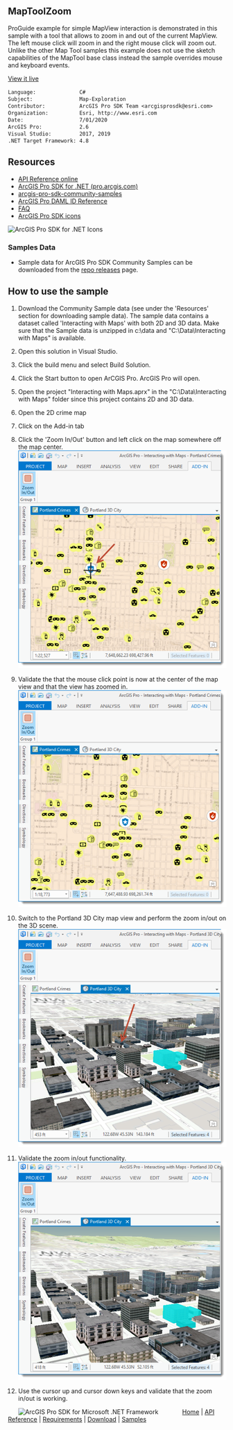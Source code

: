 ## MapToolZoom

<!-- TODO: Write a brief abstract explaining this sample -->
ProGuide example for simple MapView interaction is demonstrated in this sample with a tool that allows to zoom in and out of the current MapView.  The left mouse click will zoom in and the right mouse click will zoom out.  Unlike the other Map Tool samples this example does not use the sketch capabilities of the MapTool base class instead the sample overrides mouse and keyboard events.    
  


<a href="http://pro.arcgis.com/en/pro-app/sdk/" target="_blank">View it live</a>

<!-- TODO: Fill this section below with metadata about this sample-->
```
Language:              C#
Subject:               Map-Exploration
Contributor:           ArcGIS Pro SDK Team <arcgisprosdk@esri.com>
Organization:          Esri, http://www.esri.com
Date:                  7/01/2020
ArcGIS Pro:            2.6
Visual Studio:         2017, 2019
.NET Target Framework: 4.8
```

## Resources

* [API Reference online](https://pro.arcgis.com/en/pro-app/sdk/api-reference)
* <a href="https://pro.arcgis.com/en/pro-app/sdk/" target="_blank">ArcGIS Pro SDK for .NET (pro.arcgis.com)</a>
* [arcgis-pro-sdk-community-samples](https://github.com/Esri/arcgis-pro-sdk-community-samples)
* [ArcGIS Pro DAML ID Reference](https://github.com/Esri/arcgis-pro-sdk/wiki/ArcGIS-Pro-DAML-ID-Reference)
* [FAQ](https://github.com/Esri/arcgis-pro-sdk/wiki/FAQ)
* [ArcGIS Pro SDK icons](https://github.com/Esri/arcgis-pro-sdk/releases/tag/2.4.0.19948)

![ArcGIS Pro SDK for .NET Icons](https://Esri.github.io/arcgis-pro-sdk/images/Home/Image-of-icons.png  "ArcGIS Pro SDK Icons")

### Samples Data

* Sample data for ArcGIS Pro SDK Community Samples can be downloaded from the [repo releases](https://github.com/Esri/arcgis-pro-sdk-community-samples/releases) page.  

## How to use the sample
<!-- TODO: Explain how this sample can be used. To use images in this section, create the image file in your sample project's screenshots folder. Use relative url to link to this image using this syntax: ![My sample Image](FacePage/SampleImage.png) -->
1. Download the Community Sample data (see under the 'Resources' section for downloading sample data).  The sample data contains a dataset called 'Interacting with Maps' with both 2D and 3D data.  Make sure that the Sample data is unzipped in c:\data and "C:\Data\Interacting with Maps" is available.  
1. Open this solution in Visual Studio.    
1. Click the build menu and select Build Solution.  
1. Click the Start button to open ArCGIS Pro.  ArcGIS Pro will open.  
1. Open the project "Interacting with Maps.aprx" in the "C:\Data\Interacting with Maps" folder since this project contains 2D and 3D data.  
1. Open the 2D crime map  
1. Click on the Add-in tab   
1. Click the 'Zoom In/Out' button and left click on the map somewhere off the map center.  
![UI](Screenshots/3MapTool2D.png)  
  
1. Validate the that the mouse click point is now at the center of the map view and that the view has zoomed in.  
![UI](Screenshots/3MapTool2D-2.png)  
  
1. Switch to the Portland 3D City map view and perform the zoom in/out on the 3D scene.  
![UI](Screenshots/3MapTool3D.png)  
  
1. Validate the zoom in/out functionality.  
![UI](Screenshots/3MapTool3D-2.png)  
  
1. Use the cursor up and cursor down keys and validate that the zoom in/out is working.  
  


<!-- End -->

&nbsp;&nbsp;&nbsp;&nbsp;&nbsp;&nbsp;<img src="https://esri.github.io/arcgis-pro-sdk/images/ArcGISPro.png"  alt="ArcGIS Pro SDK for Microsoft .NET Framework" height = "20" width = "20" align="top"  >
&nbsp;&nbsp;&nbsp;&nbsp;&nbsp;&nbsp;&nbsp;&nbsp;&nbsp;&nbsp;&nbsp;&nbsp;
[Home](https://github.com/Esri/arcgis-pro-sdk/wiki) | <a href="https://pro.arcgis.com/en/pro-app/sdk/api-reference" target="_blank">API Reference</a> | [Requirements](https://github.com/Esri/arcgis-pro-sdk/wiki#requirements) | [Download](https://github.com/Esri/arcgis-pro-sdk/wiki#installing-arcgis-pro-sdk-for-net) | <a href="https://github.com/esri/arcgis-pro-sdk-community-samples" target="_blank">Samples</a>
